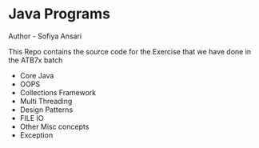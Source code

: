 # Java Programs

Author - Sofiya Ansari

This Repo contains the source code for the Exercise that we have done in the ATB7x batch
- Core Java 
- OOPS
- Collections Framework
- Multi Threading
- Design Patterns
- FILE IO
- Other Misc concepts
- Exception